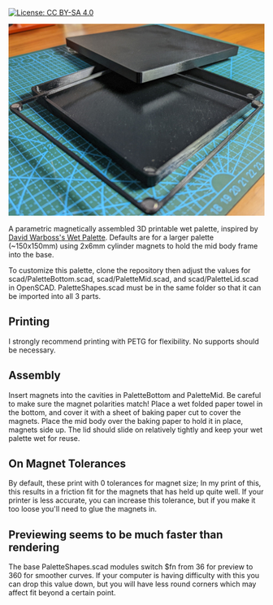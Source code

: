 [![License: CC BY-SA 4.0](https://licensebuttons.net/l/by-sa/4.0/80x15.png)](https://creativecommons.org/licenses/by-sa/4.0/)

![A Picture of a Parametric Magnetic Wet Palette](palette.jpg)

A parametric magnetically assembled 3D printable wet palette, inspired by [David Warboss's Wet Palette](https://www.prusaprinters.org/prints/36514-wet-palette). Defaults are for a larger palette (~150x150mm) using 2x6mm cylinder magnets to hold the mid body frame into the base.

To customize this palette, clone the repository then adjust the values for scad/PaletteBottom.scad, scad/PaletteMid.scad, and scad/PaletteLid.scad in OpenSCAD. PaletteShapes.scad must be in the same folder so that it can be imported into all 3 parts.

## Printing
I strongly recommend printing with PETG for flexibility. No supports should be necessary.

## Assembly
Insert magnets into the cavities in PaletteBottom and PaletteMid. Be careful to make sure the magnet polarities match! Place a wet folded paper towel in the bottom, and cover it with a sheet of baking paper cut to cover the magnets. Place the mid body over the baking paper to hold it in place, magnets side up. The lid should slide on relatively tightly and keep your wet palette wet for reuse.

## On Magnet Tolerances
By default, these print with 0 tolerances for magnet size; In my print of this, this results in a friction fit for the magnets that has held up quite well. If your printer is less accurate, you can increase this tolerance, but if you make it too loose you'll need to glue the magnets in.

## Previewing seems to be much faster than rendering
The base PaletteShapes.scad modules switch $fn from 36 for preview to 360 for smoother curves. If your computer is having difficulty with this you can drop this value down, but you will have less round corners which may affect fit beyond a certain point.